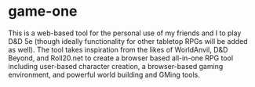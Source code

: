 # game-one
This is a web-based tool for the personal use of my friends and I to play D&amp;D 5e (though ideally functionality for other tabletop RPGs will be added as well). The tool takes inspiration from the likes of WorldAnvil, D&amp;D Beyond, and Roll20.net to create a browser based all-in-one RPG tool including user-based character creation, a browser-based gaming environment, and powerful world building and GMing tools.
